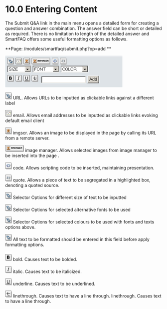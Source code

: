 # 10.0 Entering Content


The Submit Q&A link in the main menu opens a detailed form for creating a question and answer combination. The answer field can be short or detailed as required. There is no limitation to length of the detailed answer and SmartFAQ offers some useful formatting options as follows.


**Page: /modules/smartfaq/submit.php?op=add **

![image001.png](../../assets/user-format.png)

 ![image001.png](../../assets/url.gif) URL. Allows URLs to be inputted as clickable links against a different label

 ![image001.png](../../assets/email.gif) email. Allows email addresses to be inputted as clickable links evoking default email client

 ![image001.png](../../assets/imgsrc.gif) imgscr. Allows an image to be displayed in the page by calling its URL from a remote server.

 ![image001.png](../../assets/image.gif) image manager. Allows selected images from image manager to be inserted into the page .

 ![image001.png](../../assets/code.gif) code. Allows scripting code to be inserted, maintaining presentation.

 ![image001.png](../../assets/quote.gif) quote. Allows a piece of text to be segregated in a highlighted box, denoting a quoted source.

 ![image001.png](../../assets/url.gif) Selector Options for different size of text to be inputted

 ![image001.png](../../assets/url.gif) Selector Options for selected alternative fonts to be used

 ![image001.png](../../assets/url.gif) Selector Options for selected colours to be used with fonts and texts options above.

 ![image001.png](../../assets/url.gif) All text to be formatted should be entered in this field before apply formatting options.

 ![image001.png](../../assets/bold.gif) bold. Causes text to be bolded.

 ![image001.png](../../assets/italic.gif) italic. Causes text to be italicized.

 ![image001.png](../../assets/underline.gif) underline. Causes text to be underlined.
 
![image001.png](../../assets/linethrough.gif) linethrough.  Causes text to have a line through. linethrough. Causes text to have a line through.